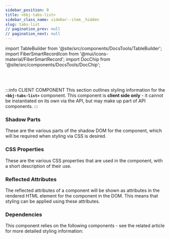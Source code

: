 ```yaml
---
sidebar_position: 0
title: <bbj-tabs-list>
sidebar_class_name: sidebar--item__hidden
slug: tabs-list
// pagination_prev: null
// pagination_next: null
---
```


import TableBuilder from '@site/src/components/DocsTools/TableBuilder';
import FiberSmartRecordIcon from '@mui/icons-material/FiberSmartRecord';
import DocChip from '@site/src/components/DocsTools/DocChip';

<DocChip tooltipText="This component will render with a shadow DOM, an API built into the browser that facilitates encapsulation." label="Shadow" target="_blank" clickable={false} iconName='shadow' />

<br />
<br />

:::info CLIENT COMPONENT
This section outlines styling information for the **`<bbj-tabs-list>`** component. This component is **client side only** - it cannot be instantiated on its own via the API, but may make up part of API components.
:::

### Shadow Parts
These are the various parts of the shadow DOM for the component, which will be required when styling via CSS is desired.
<TableBuilder tag='bbj-tabs-list' table="parts"/>

### CSS Properties

  These are the various CSS properties that are used in the component, with a short description of their use.
  
  <TableBuilder tag='bbj-tabs-list' table="properties"/>

### Reflected Attributes

  The reflected attributes of a component will be shown as attributes in the rendered HTML element for the component in the DOM. This means that styling can be applied using these attributes.
  
  <TableBuilder tag='bbj-tabs-list' table="reflects"/>

### Dependencies

  This component relies on the following components - see the related article for more detailed styling information:
  
  <TableBuilder tag='bbj-tabs-list' table="dependencies"/>

